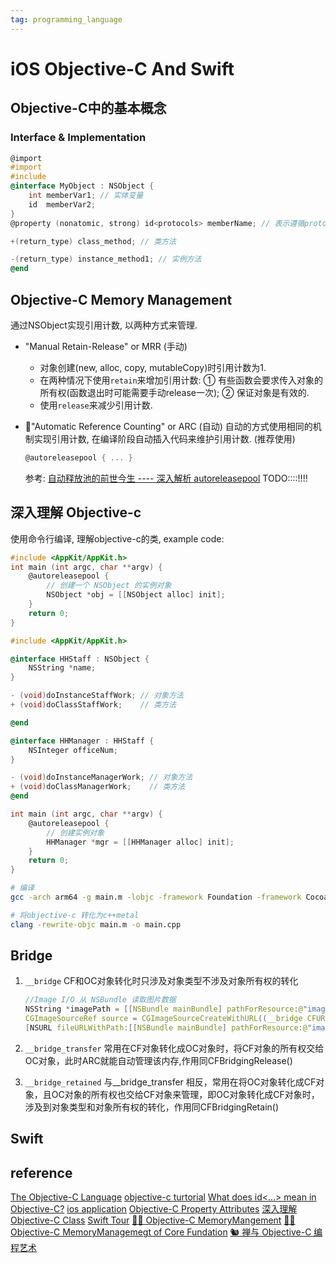 ```yaml
---
tag: programming_language
---
```

# iOS Objective-C And Swift

## Objective-C中的基本概念
### Interface & Implementation
```objective-c
@import 
#import
#include
@interface MyObject : NSObject {
    int memberVar1; // 实体变量
    id  memberVar2;
}
@property (nonatomic, strong) id<protocols> memberName; // 表示遵循protocol

+(return_type) class_method; // 类方法

-(return_type) instance_method1; // 实例方法
@end
```

## Objective-C Memory Management
通过NSObject实现引用计数, 以两种方式来管理.
* "Manual Retain-Release" or MRR (手动)
    * 对象创建(new, alloc, copy, mutableCopy)时引用计数为1.
    * 在两种情况下使用`retain`来增加引用计数:
        ① 有些函数会要求传入对象的所有权(函数退出时可能需要手动release一次);
        ② 保证对象是有效的.
    * 使用`release`来减少引用计数.

* 🥝"Automatic Reference Counting" or ARC (自动)
    自动的方式使用相同的机制实现引用计数, 在编译阶段自动插入代码来维护引用计数. (推荐使用)
    ```objective-c
    @autoreleasepool { ... }
    ```
	参考: [自动释放池的前世今生 ---- 深入解析 autoreleasepool](https://draveness.me/autoreleasepool/)
	TODO::::!!!!

## 深入理解 Objective-c
使用命令行编译, 理解objective-c的类, example code:
```objective-c
#include <AppKit/AppKit.h>
int main (int argc, char **argv) {
    @autoreleasepool {
        // 创建一个 NSObject 的实例对象
        NSObject *obj = [[NSObject alloc] init];
    }
    return 0;
}
```

```objective-c
#include <AppKit/AppKit.h>

@interface HHStaff : NSObject {
    NSString *name;
}

- (void)doInstanceStaffWork; // 对象方法
+ (void)doClassStaffWork;    // 类方法

@end

@interface HHManager : HHStaff {
    NSInteger officeNum;
}

- (void)doInstanceManagerWork; // 对象方法
+ (void)doClassManagerWork;    // 类方法
@end

int main (int argc, char **argv) {
    @autoreleasepool {
        // 创建实例对象
        HHManager *mgr = [[HHManager alloc] init];
    }
    return 0;
}
```

```bash
# 编译
gcc -arch arm64 -g main.m -lobjc -framework Foundation -framework Cocoa -framework AppKit -o main

# 将objective-c 转化为c++metal
clang -rewrite-objc main.m -o main.cpp
```

## Bridge

1. `__bridge`
    CF和OC对象转化时只涉及对象类型不涉及对象所有权的转化

    ```c++
    //Image I/O 从 NSBundle 读取图片数据
    NSString *imagePath = [[NSBundle mainBundle] pathForResource:@"image" ofType:@"png"];
    CGImageSourceRef source = CGImageSourceCreateWithURL((__bridge CFURLRef)
    [NSURL fileURLWithPath:[[NSBundle mainBundle] pathForResource:@"image" ofType:@"png"]], NULL);
    ```

2. `__bridge_transfer`
    常用在CF对象转化成OC对象时，将CF对象的所有权交给OC对象，此时ARC就能自动管理该内存,作用同CFBridgingRelease()


3. `__bridge_retained`
    与__bridge_transfer 相反，常用在将OC对象转化成CF对象，且OC对象的所有权也交给CF对象来管理，即OC对象转化成CF对象时，涉及到对象类型和对象所有权的转化，作用同CFBridgingRetain()

## Swift

## reference
[The Objective-C Language](https://developer.apple.com/library/archive/documentation/Cocoa/Conceptual/ObjectiveC/Chapters/ocDefiningClasses.html#//apple_ref/doc/uid/TP30001163-CH12-SW2)
[objective-c turtorial](https://www.tutorialspoint.com/objective_c/objective_c_memory_management.htm)
[What does id<…> mean in Objective-C?](https://stackoverflow.com/questions/19812515/what-does-id-mean-in-objective-c)
[ios application](https://www.tutorialspoint.com/ios/ios_first_iphone_application.htm)
[Objective-C Property Attributes](https://academy.realm.io/posts/tmi-objective-c-property-attributes/#:~:text=Strong%20just%20means%20you%20have,and%20released%20back%20into%20memory.)
[深入理解 Objective-C Class](https://www.jianshu.com/p/241e8be676a9)
[Swift Tour](https://docs.swift.org/swift-book/GuidedTour/GuidedTour.html)
[🏂🏽 Objective-C MemoryMangement](https://developer.apple.com/library/archive/documentation/Cocoa/Conceptual/MemoryMgmt/Articles/mmRules.html#//apple_ref/doc/uid/20000994-BAJHFBGH)
[🏂🏽 Objective-C MemoryManagemegt of Core Fundation](https://developer.apple.com/library/archive/documentation/CoreFoundation/Conceptual/CFMemoryMgmt/Concepts/Ownership.html#//apple_ref/doc/uid/20001148-CJBEJBHH)
[🐿 禅与 Objective-C 编程艺术](https://objc-zen-book.books.yourtion.com/Chapter02/03-nil-and-bool-checks.html)